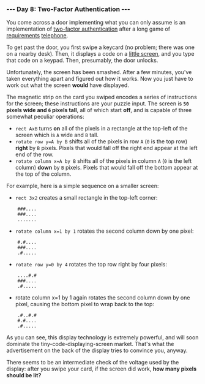 ### --- Day 8: Two-Factor Authentication ---

You come across a door implementing what you can only assume is an
implementation of [two-factor authentication](https://en.wikipedia.org/wiki/Multi-factor_authentication) after a long game of
[requirements](https://en.wikipedia.org/wiki/Requirement) [telephone](https://en.wikipedia.org/wiki/Chinese_whispers).

To get past the door, you first swipe a keycard (no problem; there was one
on a nearby desk). Then, it displays a code on a [little screen](https://www.google.com/search?q=tiny+lcd&tbm=isch), and you
type that code on a keypad. Then, presumably, the door unlocks.

Unfortunately, the screen has been smashed. After a few minutes, you've
taken everything apart and figured out how it works. Now you just have to
work out what the screen **would** have displayed.

The magnetic strip on the card you swiped encodes a series of instructions
for the screen; these instructions are your puzzle input. The screen is **`50`
pixels wide and `6` pixels tall**, all of which start **off**, and is capable of
three somewhat peculiar operations:

- `rect AxB` turns **on** all of the pixels in a rectangle at the top-left of
  the screen which is `A` wide and `B` tall.
- `rotate row y=A by B` shifts all of the pixels in row `A` (`0` is the top
  row) **right** by `B` pixels. Pixels that would fall off the right end
  appear at the left end of the row.
- `rotate column x=A by B` shifts all of the pixels in column `A` (`0` is the
  left column) **down** by `B` pixels. Pixels that would fall off the bottom
  appear at the top of the column.

For example, here is a simple sequence on a smaller screen:

- `rect 3x2` creates a small rectangle in the top-left corner:

```
    ###....
    ###....
    .......
```

- `rotate column x=1 by 1` rotates the second column down by one pixel:

```
    #.#....
    ###....
    .#.....
```

- `rotate row y=0 by 4` rotates the top row right by four pixels:

```
    ....#.#
    ###....
    .#.....
```

- rotate column x=1 by 1 again rotates the second column down by one
  pixel, causing the bottom pixel to wrap back to the top:

```
    .#..#.#
    #.#....
    .#.....
```

As you can see, this display technology is extremely powerful, and will
soon dominate the tiny-code-displaying-screen market. That's what the
advertisement on the back of the display tries to convince you, anyway.

There seems to be an intermediate check of the voltage used by the display:
after you swipe your card, if the screen did work, **how many pixels should
be lit?**
